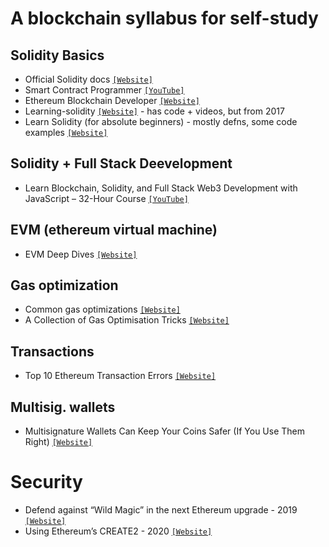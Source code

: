 # A blockchain syllabus for self-study

## Solidity Basics
- Official Solidity docs [`[Website]`](https://docs.soliditylang.org/en/latest/)
- Smart Contract Programmer [`[YouTube]`](https://www.youtube.com/watch?v=xv9OmztShIw&list=PLO5VPQH6OWdVQwpQfw9rZ67O6Pjfo6q-p)
- Ethereum Blockchain Developer [`[Website]`](https://ethereum-blockchain-developer.com/)
- Learning-solidity [`[Website]`](https://github.com/willitscale/learning-solidity) - has code + videos, but from 2017
- Learn Solidity (for absolute beginners) - mostly defns, some code examples [`[Website]`](https://www.tutorialspoint.com/solidity/index.htm)

## Solidity + Full Stack Deevelopment 
- Learn Blockchain, Solidity, and Full Stack Web3 Development with JavaScript – 32-Hour Course [`[YouTube]`](https://www.youtube.com/watch?v=gyMwXuJrbJQ)

## EVM (ethereum virtual machine)
- EVM Deep Dives [`[Website]`](https://noxx.substack.com/p/evm-deep-dives-the-path-to-shadowy?s=r)

## Gas optimization 
- Common gas optimizations [`[Website]`](https://gist.github.com/hrkrshnn/ee8fabd532058307229d65dcd5836ddc)
- A Collection of Gas Optimisation Tricks [`[Website]`](https://forum.openzeppelin.com/t/a-collection-of-gas-optimisation-tricks/19966/5)

## Transactions
- Top 10 Ethereum Transaction Errors [`[Website]`](https://www.blocknative.com/blog/ethereum-transaction-errors)

## Multisig. wallets 
- Multisignature Wallets Can Keep Your Coins Safer (If You Use Them Right) [`[Website]`](https://www.coindesk.com/tech/2020/11/10/multisignature-wallets-can-keep-your-coins-safer-if-you-use-them-right/)

# Security
- Defend against “Wild Magic” in the next Ethereum upgrade - 2019 [`[Website]`](https://medium.com/@jason.carver/defend-against-wild-magic-in-the-next-ethereum-upgrade-b008247839d2)
- Using Ethereum’s CREATE2 - 2020 [`[Website]`](https://hackernoon.com/using-ethereums-create2-nw2137q7)
